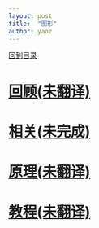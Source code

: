 ```yaml
---  
layout: post  
title:  "图形"  
author: yaoz  
---  
```


[回到目录](../unity-manual.md)  

# [回顾(未翻译)](./Graphics/Graphics_Overview.md)

# [相关(未完成)](./Graphics/Graphics_Reference.md)

# [原理(未翻译)](./Graphics/Graphics_HOWTOs.md)

# [教程(未翻译)](./Graphics/Graphics_Tutorials.md)